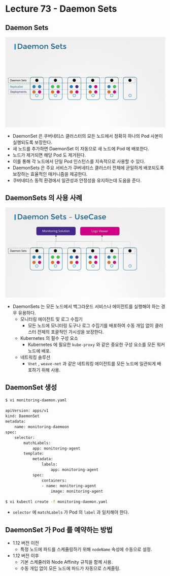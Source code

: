 # Lecture 73 - Daemon Sets

## Daemon Sets

![lecture73-1.png](img/lecture73-1.png)

- DaemonSet 은 쿠버네티스 클러스터의 모든 노드에서 정확히 하나의 Pod 사본이 실행되도록 보장한다.
- 새 노드를 추가하면 DaemonSet 이 자동으로 새 노드에 Pod 에 배포한다.
- 노드가 제거되면 해당 Pod 도 제거된다.
- 이를 통해 각 노드에서 단일 Pod 인스턴스를 지속적으로 사용할 수 있다.
- DaemonSets 은 주요 서비스가 쿠버네티스 클러스터 전체에 균일하게 배포되도록 보장하는 효율적인 매커니즘을 제공한다.
- 쿠버네티스 동적 환경에서 일관성과 안정성을 유지하는데 도움을 준다.

## DaemonSets 의 사용 사례

![lecture73-2.png](img/lecture73-2.png)

- DaemonSets 는 모든 노드에서 백그라운드 서비스나 에이전트를 실행해야 하는 경우 유용하다.
    - 모니터링 에이전트 및 로그 수집기
        - 모든 노드에 모니터링 도구나 로그 수집기를 배포하여 수동 개입 없이 클러스터 전체의 포괄적인 가시성을 보장한다.
    - Kubernetes 의 필수 구성 요소
        - Kubernetes 에 필요한 `kube-proxy` 와 같은 중요한 구성 요소를 모든 워커 노드에 배포.
    - 네트워킹 솔루션
        - `Vnet` , `weave-net` 과 같은 네트워킹 에이전트를 모든 노드에 일관되게 배포하기 위해 사용.

## DaemonSet 생성

```bash
$ vi monitoring-daemon.yaml

apiVersion: apps/v1
kind: DaemonSet
metadata:
	name: monitoring-daemoon
spec:
	selector:
		matchLabels:
			app: monitoring-agent
		template:
			metadata:
				labels:
					app: monitoring-agent
			spec:
				containers:
				- name: monitoring-agent
					image: monitoring-agent

$ vi kubectl create -f monitoring-daemon.yaml
```

- `selector` 에 `matchLabels` 가  Pod 의 `label` 과 일치해야 한다.

## DaemonSet 가 Pod 를 예약하는 방법

- 1.12 버전 이전
    - 특정 노드에 파드를 스케쥴링하기 위해 `nodeName` 속성에 수동으로 설정.
- 1.12 버전 이후
    - 기본 스케쥴러와 Node Affinity 규칙을 함께 사용.
    - 수동 개입 없이 모든 노드에 파드가 자동으로 스케줄링.